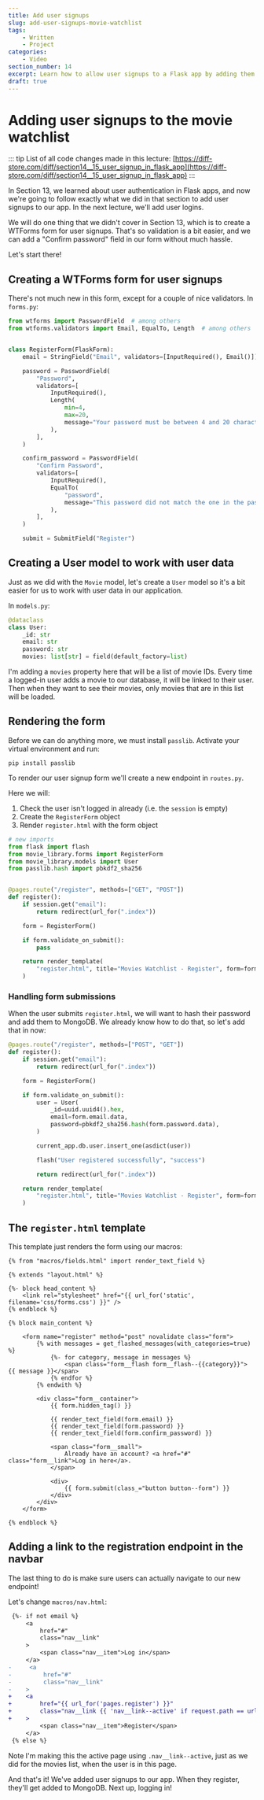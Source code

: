```yaml
---
title: Add user signups
slug: add-user-signups-movie-watchlist
tags:
    - Written
    - Project
categories:
    - Video
section_number: 14
excerpt: Learn how to allow user signups to a Flask app by adding them to the movie watchlist project.
draft: true
---
```




# Adding user signups to the movie watchlist

::: tip
List of all code changes made in this lecture: [https://diff-store.com/diff/section14__15_user_signup_in_flask_app](https://diff-store.com/diff/section14__15_user_signup_in_flask_app)
:::

In Section 13, we learned about user authentication in Flask apps, and now we're going to follow exactly what we did in that section to add user signups to our app. In the next lecture, we'll add user logins.

We will do one thing that we didn't cover in Section 13, which is to create a WTForms form for user signups. That's so validation is a bit easier, and we can add a "Confirm password" field in our form without much hassle.

Let's start there!

## Creating a WTForms form for user signups

There's not much new in this form, except for a couple of nice validators. In `forms.py`:

```py
from wtforms import PasswordField  # among others
from wtforms.validators import Email, EqualTo, Length  # among others


class RegisterForm(FlaskForm):
    email = StringField("Email", validators=[InputRequired(), Email()])

    password = PasswordField(
        "Password",
        validators=[
            InputRequired(),
            Length(
                min=4,
                max=20,
                message="Your password must be between 4 and 20 characters long.",
            ),
        ],
    )

    confirm_password = PasswordField(
        "Confirm Password",
        validators=[
            InputRequired(),
            EqualTo(
                "password",
                message="This password did not match the one in the password field.",
            ),
        ],
    )

    submit = SubmitField("Register")
```

## Creating a User model to work with user data

Just as we did with the `Movie` model, let's create a `User` model so it's a bit easier for us to work with user data in our application.

In `models.py`:

```py
@dataclass
class User:
    _id: str
    email: str
    password: str
    movies: list[str] = field(default_factory=list)
```

I'm adding a `movies` property here that will be a list of movie IDs. Every time a logged-in user adds a movie to our database, it will be linked to their user. Then when they want to see their movies, only movies that are in this list will be loaded.

## Rendering the form

Before we can do anything more, we must install `passlib`. Activate your virtual environment and run:

```
pip install passlib
```

To render our user signup form we'll create a new endpoint in `routes.py`.

Here we will:

1. Check the user isn't logged in already (i.e. the `session` is empty)
2. Create the `RegisterForm` object
3. Render `register.html` with the form object

```py
# new imports
from flask import flash
from movie_library.forms import RegisterForm
from movie_library.models import User
from passlib.hash import pbkdf2_sha256


@pages.route("/register", methods=["GET", "POST"])
def register():
    if session.get("email"):
        return redirect(url_for(".index"))

    form = RegisterForm()

    if form.validate_on_submit():
        pass

    return render_template(
        "register.html", title="Movies Watchlist - Register", form=form
    )
```

### Handling form submissions

When the user submits `register.html`, we will want to hash their password and add them to MongoDB. We already know how to do that, so let's add that in now:

```py
@pages.route("/register", methods=["POST", "GET"])
def register():
    if session.get("email"):
        return redirect(url_for(".index"))

    form = RegisterForm()

    if form.validate_on_submit():
        user = User(
            _id=uuid.uuid4().hex,
            email=form.email.data,
            password=pbkdf2_sha256.hash(form.password.data),
        )

        current_app.db.user.insert_one(asdict(user))

        flash("User registered successfully", "success")

        return redirect(url_for(".index"))

    return render_template(
        "register.html", title="Movies Watchlist - Register", form=form
    )
```

## The `register.html` template

This template just renders the form using our macros:

```jinja2
{% from "macros/fields.html" import render_text_field %}

{% extends "layout.html" %} 

{%- block head_content %}
    <link rel="stylesheet" href="{{ url_for('static', filename='css/forms.css') }}" />
{% endblock %} 

{% block main_content %}

    <form name="register" method="post" novalidate class="form">
        {% with messages = get_flashed_messages(with_categories=true) %}
            {%- for category, message in messages %}
                <span class="form__flash form__flash--{{category}}"> {{ message }}</span>
            {% endfor %}
        {% endwith %}
        
        <div class="form__container">
            {{ form.hidden_tag() }}

            {{ render_text_field(form.email) }}
            {{ render_text_field(form.password) }}
            {{ render_text_field(form.confirm_password) }}
    
            <span class="form__small">
                Already have an account? <a href="#" class="form__link">Log in here</a>.
            </span>
    
            <div>
                {{ form.submit(class_="button button--form") }}
            </div>
        </div>
    </form>

{% endblock %}
```

## Adding a link to the registration endpoint in the navbar

The last thing to do is make sure users can actually navigate to our new endpoint!

Let's change `macros/nav.html`:

```diff
 {%- if not email %}
     <a
         href="#"
         class="nav__link"
     >
         <span class="nav__item">Log in</span>
     </a>
-     <a
-         href="#"
-         class="nav__link"
-    >
+    <a
+        href="{{ url_for('pages.register') }}"
+        class="nav__link {{ 'nav__link--active' if request.path == url_for('pages.register') }}"
+    >
         <span class="nav__item">Register</span>
     </a>
 {% else %}
```

Note I'm making this the active page using `.nav__link--active`, just as we did for the movies list, when the user is in this page.

And that's it! We've added user signups to our app. When they register, they'll get added to MongoDB. Next up, logging in!
